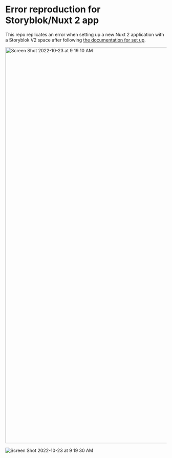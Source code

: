 # Error reproduction for Storyblok/Nuxt 2 app

This repo replicates an error when setting up a new Nuxt 2 application with a Storyblok V2 space after following [the documentation for set up](https://github.com/storyblok/storyblok-nuxt-2).


<img width="1237" alt="Screen Shot 2022-10-23 at 9 19 10 AM" src="https://user-images.githubusercontent.com/36208622/197394848-4640c9d0-b21e-4e2e-ac5d-f530378abfd7.png">

![Screen Shot 2022-10-23 at 9 19 30 AM](https://user-images.githubusercontent.com/36208622/197394852-573c9d3a-2d90-4ba0-a301-d3bf1b7cf84d.png)
